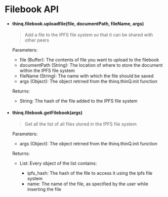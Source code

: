 # Filebook API

- #### thinq.filebook.uploadfile(file, documentPath, fileName, args)
    > Add a file to the IPFS file system so that it can be shared with other peers

    Parameters:
    * file (Buffer): The contents of file you want to upload to the filebook
    * documentPath (String): The location of where to store the document within the IPFS file system
    * fileName (String): The name with which the file should be saved
    * args (Object): The object retrned from the thinq.thinQ.init function

    Returns:
    * String: The hash of the file added to the IPFS file system


- #### thinq.filebook.getFilebook(args)
    > Get all the list of all files stored in the IPFS file system

    Parameters:
    * args (Object): The object retrned from the thinq.thinQ.init function

    Returns:
    * List<Object>: Every object of the list contains:
        - ipfs_hash: The hash of the file to access it using the ipfs file system
        - name: The name of the file, as specified by the user while inserting the file


